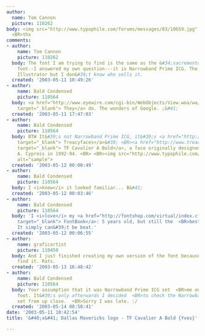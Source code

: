 ```yaml
---
author:
  name: Tom Cannon
  picture: 110262
body: <img src="http://www.typophile.com/forums/messages/83/10659.jpg" alt=""> <BR>
  <BR>thx
comments:
- author:
    name: Tom Cannon
    picture: 110262
  body: The font I am trying to find is the same as the &#34;sacremento kings&#34;
    font--I answered my own question---it is Narrowband Prime ICG. The font came with
    Illustrator but I don&#39;t know who sells it.
  created: '2003-05-11 10:49:26'
- author:
    name: Bald Condensed
    picture: 110564
  body: <a href="http://www.eyewire.com/cgi-bin/WebObjects/View.woa/wa/viewProduct-product=530.htm"
    target="_blank"> They</a> do. The wonders of Google. ;&#41;
  created: '2003-05-11 17:47:03'
- author:
    name: Bald Condensed
    picture: 110564
  body: BTW It&#39;s not Narrowband Prime ICG, it&#39;s <a href="http://www.treacyfaces.com/"
    target="_blank"> Treacyfaces</a>&#39; <BR><a href="http://www.treacyfaces.com/sample.html"
    target="_blank"> TF Cavalier A Bold</a>, a face originally designed by  <BR>Sylvester
    A. Cypress in 1992-94. <BR> <BR><img src="http://www.typophile.com/forums/messages/83/10674.jpg"
    alt="sample">
  created: '2003-05-12 00:00:49'
- author:
    name: Bald Condensed
    picture: 110564
  body: I <i>knew</i> it looked familiar... B&#41;
  created: '2003-05-12 00:03:46'
- author:
    name: Bald Condensed
    picture: 110564
  body: 'I <i>love</i> my <a href="http://fontshop.com/virtual/index.cfm?area=SF_products&amp;subarea=SF_products_fontbook"
    target="_blank"> FontBook</a>: 5 years old, but still the  <BR>best thing around.
    It simply can&#39;t be beat.'
  created: '2003-05-12 00:06:55'
- author:
    name: graficartist
    picture: 110450
  body: And I just finished creating my own version of the font because I couldn&#39;t
    find it. Rats.
  created: '2003-05-13 16:48:42'
- author:
    name: Bald Condensed
    picture: 110564
  body: Your assumption that it was Narrowband Prime ICG set  <BR>me on the wrong
    foot. It&#39;s only afterwards I decided  <BR>to check the Narrowband character
    set from up close.  <BR>Sorry I was late. :/
  created: '2003-05-14 08:50:41'
date: '2003-05-11 10:42:54'
title: '&#40;x&#41; Dallas Mavericks logo - TF Cavalier A Bold {Yves}'

---
```

